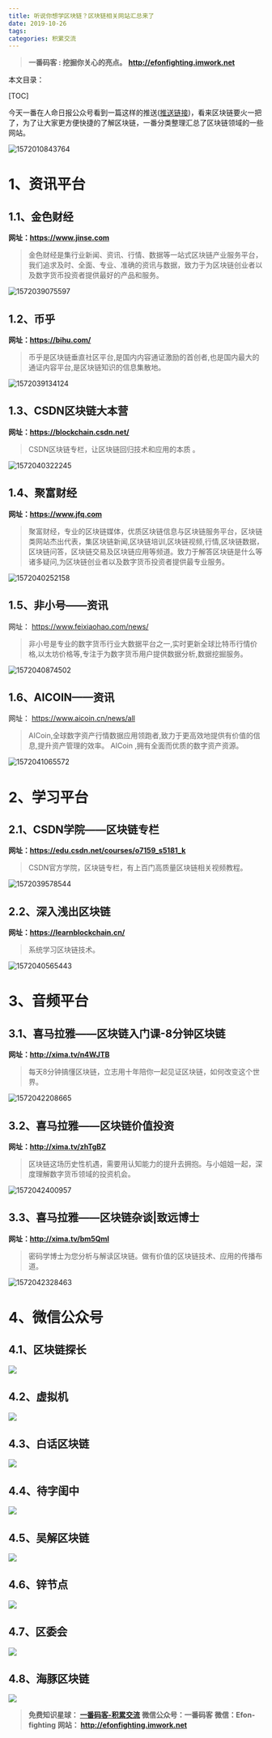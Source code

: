 ```yaml
---
title: 听说你想学区块链？区块链相关网站汇总来了
date: 2019-10-26
tags: 
categories: 积累交流
---
```


> **一番码客 : 挖掘你关心的亮点。**
> **http://efonfighting.imwork.net**

本文目录：

[TOC]

今天一番在人命日报公众号看到一篇这样的推送([推送链接](https://mp.weixin.qq.com/s/fTqleybScxxoE_aXnigk8g))，看来区块链要火一把了，为了让大家更方便快捷的了解区块链，一番分类整理汇总了区块链领域的一些网站。

![1572010843764](2019-10-26-听说你想学区块链？区块链相关网站汇总来了/01.jpg)

<!--more-->

# 1、资讯平台

## 1.1、金色财经

**网址：https://www.jinse.com**

> 金色财经是集行业新闻、资讯、行情、数据等一站式区块链产业服务平台，我们追求及时、全面、专业、准确的资讯与数据，致力于为区块链创业者以及数字货币投资者提供最好的产品和服务。

![1572039075597](2019-10-26-听说你想学区块链？区块链相关网站汇总来了/02.jpg)

## 1.2、币乎

**网址：https://bihu.com/**

>  币乎是区块链垂直社区平台,是国内内容通证激励的首创者,也是国内最大的通证内容平台,是区块链知识的信息集散地。

![1572039134124](2019-10-26-听说你想学区块链？区块链相关网站汇总来了/03.jpg)

## 1.3、CSDN区块链大本营

**网址：https://blockchain.csdn.net/**

>  CSDN区块链专栏，让区块链回归技术和应用的本质 。

![1572040322245](2019-10-26-听说你想学区块链？区块链相关网站汇总来了/06.jpg)

## 1.4、聚富财经

**网址：https://www.jfq.com**

> 聚富财经，专业的区块链媒体，优质区块链信息与区块链服务平台，区块链类网站杰出代表，集区块链新闻,区块链培训,区块链视频,行情,区块链数据，区块链问答，区块链交易及区块链应用等频道。致力于解答区块链是什么等诸多疑问,为区块链创业者以及数字货币投资者提供最专业服务。

![1572040252158](2019-10-26-听说你想学区块链？区块链相关网站汇总来了/05.jpg)

## 1.5、非小号——资讯

网址： https://www.feixiaohao.com/news/ 

>  非小号是专业的数字货币行业大数据平台之一,实时更新全球比特币行情价格,以太坊价格等,专注于为数字货币用户提供数据分析,数据挖掘服务。 

![1572040874502](2019-10-26-听说你想学区块链？区块链相关网站汇总来了/08.jpg)

## 1.6、AICOIN——资讯

网址： https://www.aicoin.cn/news/all 

>  AICoin,全球数字资产行情数据应用领跑者,致力于更高效地提供有价值的信息,提升资产管理的效率。 AICoin ,拥有全面而优质的数字资产资源。

![1572041065572](2019-10-26-听说你想学区块链？区块链相关网站汇总来了/09.jpg)



# 2、学习平台

## 2.1、CSDN学院——区块链专栏

**网址：https://edu.csdn.net/courses/o7159_s5181_k**

> CSDN官方学院，区块链专栏，有上百门高质量区块链相关视频教程。

![1572039578544](2019-10-26-听说你想学区块链？区块链相关网站汇总来了/04.jpg)



## 2.2、深入浅出区块链

**网址：https://learnblockchain.cn/** 

> 系统学习区块链技术。

![1572040565443](2019-10-26-听说你想学区块链？区块链相关网站汇总来了/07.jpg)



# 3、音频平台

## 3.1、喜马拉雅——区块链入门课-8分钟区块链

**网址：http://xima.tv/n4WJTB** 

>  每天8分钟搞懂区块链，立志用十年陪你一起见证区块链，如何改变这个世界。 

![1572042208665](2019-10-26-听说你想学区块链？区块链相关网站汇总来了/10.jpg)

## 3.2、喜马拉雅——区块链价值投资

**网址：http://xima.tv/zhTgBZ**

> 区块链这场历史性机遇，需要用认知能力的提升去拥抱。与小姐姐一起，深度理解数字货币领域的投资机会。

![1572042400957](2019-10-26-听说你想学区块链？区块链相关网站汇总来了/12.jpg)

## 3.3、喜马拉雅——区块链杂谈|致远博士

**网址：http://xima.tv/bm5Qml**

>  密码学博士为您分析与解读区块链。做有价值的区块链技术、应用的传播布道。 

![1572042328463](2019-10-26-听说你想学区块链？区块链相关网站汇总来了/11.jpg)

# 4、微信公众号

## 4.1、区块链探长

![](2019-10-26-听说你想学区块链？区块链相关网站汇总来了/13.png)

## 4.2、虚拟机

![](2019-10-26-听说你想学区块链？区块链相关网站汇总来了/14.png)

## 4.3、白话区块链

![](2019-10-26-听说你想学区块链？区块链相关网站汇总来了/15.png)

## 4.4、待字闺中

![](2019-10-26-听说你想学区块链？区块链相关网站汇总来了/16.png)

## 4.5、吴解区块链

![](2019-10-26-听说你想学区块链？区块链相关网站汇总来了/17.png)

## 4.6、锌节点

![](2019-10-26-听说你想学区块链？区块链相关网站汇总来了/18.png)

## 4.7、区委会

![](2019-10-26-听说你想学区块链？区块链相关网站汇总来了/19.png)

## 4.8、海豚区块链

![](2019-10-26-听说你想学区块链？区块链相关网站汇总来了/20.png)



> **免费知识星球： [一番码客-积累交流]([wwww](https://t.zsxq.com/NRVBURr))**
> **微信公众号：一番码客**
> **微信：Efon-fighting**
> **网站： http://efonfighting.imwork.net**